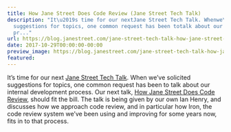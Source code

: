 ```yaml
---
title: How Jane Street Does Code Review (Jane Street Tech Talk)
description: "It\u2019s time for our nextJane Street Tech Talk. Whenwe\u2019ve solicited
  suggestions for topics, one common request has been totalk about our internal development
  pr..."
url: https://blog.janestreet.com/jane-street-tech-talk-how-jane-street-does-code-review/
date: 2017-10-29T00:00:00-00:00
preview_image: https://blog.janestreet.com/jane-street-tech-talk-how-jane-street-does-code-review/image.png
featured:
---
```


<p>It&rsquo;s time for our next
<a href="https://www.janestreet.com/tech-talks/">Jane Street Tech Talk</a>. When
we&rsquo;ve solicited suggestions for topics, one common request has been to
talk about our internal development process. Our next talk,
<a href="https://www.janestreet.com/tech-talks/code-review/">How Jane Street Does Code Review</a>,
should fit the bill. The talk is being given by our own Ian Henry, and
discusses how we approach code review, and in particular how Iron, the
code review system we&rsquo;ve been using and improving for some years now,
fits in to that process.</p>


